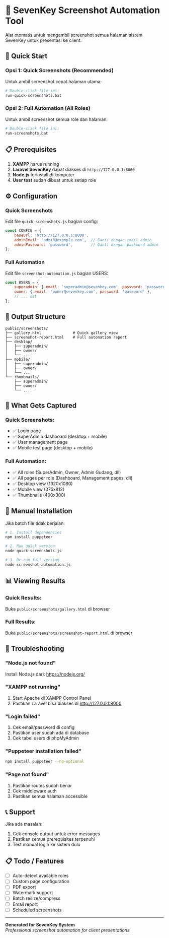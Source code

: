 # 📸 SevenKey Screenshot Automation Tool

Alat otomatis untuk mengambil screenshot semua halaman sistem SevenKey untuk presentasi ke client.

## 🚀 Quick Start

### Opsi 1: Quick Screenshots (Recommended)
Untuk ambil screenshot cepat halaman utama:

```bash
# Double-click file ini:
run-quick-screenshots.bat
```

### Opsi 2: Full Automation (All Roles)
Untuk ambil screenshot semua role dan halaman:

```bash
# Double-click file ini:
run-screenshots.bat
```

## 📋 Prerequisites

1. **XAMPP** harus running
2. **Laravel SevenKey** dapat diakses di `http://127.0.0.1:8000`
3. **Node.js** terinstall di komputer
4. **User test** sudah dibuat untuk setiap role

## ⚙️ Configuration

### Quick Screenshots
Edit file `quick-screenshots.js` bagian config:

```javascript
const CONFIG = {
    baseUrl: 'http://127.0.0.1:8000',
    adminEmail: 'admin@example.com',  // Ganti dengan email admin
    adminPassword: 'password',        // Ganti dengan password admin
};
```

### Full Automation
Edit file `screenshot-automation.js` bagian USERS:

```javascript
const USERS = {
    superadmin: { email: 'superadmin@sevenkey.com', password: 'password' },
    owner: { email: 'owner@sevenkey.com', password: 'password' },
    // ... dst
};
```

## 📁 Output Structure

```
public/screenshots/
├── gallery.html              # Quick gallery view
├── screenshot-report.html    # Full automation report
├── desktop/
│   ├── superadmin/
│   ├── owner/
│   └── ...
├── mobile/
│   ├── superadmin/
│   ├── owner/
│   └── ...
└── thumbnails/
    ├── superadmin/
    ├── owner/
    └── ...
```

## 🎯 What Gets Captured

### Quick Screenshots:
- ✅ Login page
- ✅ SuperAdmin dashboard (desktop + mobile)
- ✅ User management page
- ✅ Mobile test page (desktop + mobile)

### Full Automation:
- ✅ All roles (SuperAdmin, Owner, Admin Gudang, dll)
- ✅ All pages per role (Dashboard, Management pages, dll)
- ✅ Desktop view (1920x1080)
- ✅ Mobile view (375x812)
- ✅ Thumbnails (400x300)

## 🔧 Manual Installation

Jika batch file tidak berjalan:

```bash
# 1. Install dependencies
npm install puppeteer

# 2. Run quick version
node quick-screenshots.js

# 3. Or run full version
node screenshot-automation.js
```

## 📊 Viewing Results

### Quick Results:
Buka `public/screenshots/gallery.html` di browser

### Full Results:
Buka `public/screenshots/screenshot-report.html` di browser

## 🐛 Troubleshooting

### "Node.js not found"
Install Node.js dari: https://nodejs.org/

### "XAMPP not running"
1. Start Apache di XAMPP Control Panel
2. Pastikan Laravel bisa diakses di http://127.0.0.1:8000

### "Login failed"
1. Cek email/password di config
2. Pastikan user sudah ada di database
3. Cek tabel users di phpMyAdmin

### "Puppeteer installation failed"
```bash
npm install puppeteer --no-optional
```

### "Page not found"
1. Pastikan routes sudah benar
2. Cek middleware auth
3. Pastikan semua halaman accessible

## 📞 Support

Jika ada masalah:
1. Cek console output untuk error messages
2. Pastikan semua prerequisites terpenuhi
3. Test manual login ke sistem dulu

## 📋 Todo / Features

- [ ] Auto-detect available roles
- [ ] Custom page configuration
- [ ] PDF export
- [ ] Watermark support
- [ ] Batch resize/compress
- [ ] Email report
- [ ] Scheduled screenshots

---

**Generated for SevenKey System**  
*Professional screenshot automation for client presentations*
